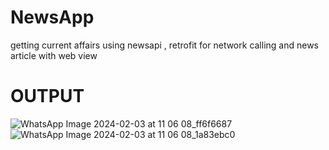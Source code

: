 # NewsApp
getting current affairs using newsapi , retrofit for network calling and news article with web view
# OUTPUT
![WhatsApp Image 2024-02-03 at 11 06 08_ff6f6687](https://github.com/Gangadhar-v/NewsModel/assets/128531120/444c6ad8-fb9d-4ca3-a171-e807a77c99f3)
![WhatsApp Image 2024-02-03 at 11 06 08_1a83ebc0](https://github.com/Gangadhar-v/NewsModel/assets/128531120/a92a7ab6-d16f-4f8c-9a74-6ac2e3f90aa7)


